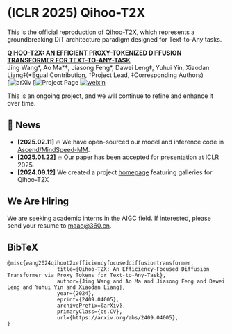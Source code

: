 # (ICLR 2025) Qihoo-T2X

This is the official reproduction of [Qihoo-T2X](https://360cvgroup.github.io/Qihoo-T2X/), which represents a groundbreaking DiT architecture paradigm designed for Text-to-Any tasks.

**[QIHOO-T2X: AN EFFICIENT PROXY-TOKENIZED DIFFUSION TRANSFORMER FOR TEXT-TO-ANY-TASK](https://arxiv.org/pdf/2409.04005)**
</br>
Jing Wang*, Ao Ma*†, Jiasong Feng*, Dawei Leng‡, Yuhui Yin, Xiaodan Liang‡(*Equal Contribution, †Project Lead, ‡Corresponding Authors)
</br>
[![arXiv](https://arxiv.org/pdf/2409.04005)
[![Project Page](https://360cvgroup.github.io/Qihoo-T2X/)
[![weixin](https://img.shields.io/badge/-WeChat@量子位-000000?logo=wechat&logoColor=07C160)](https://mp.weixin.qq.com/s/UUqtHn7f8zdeINA9eUNlFg)


This is an ongoing project, and we will continue to refine and enhance it over time.


## 📰 News
- **[2025.02.11]** 🔥 We have open-sourced our model and inference code in [Ascend/MindSpeed-MM](https://gitee.com/ascend/MindSpeed-MM/tree/master/examples/qihoo_t2x#https://gitee.com/link?target=https%3A%2F%2Fhuggingface.co%2FQwen%2FQwen2-VL-2B-Instruct%2Ftree%2Fmain).
- **[2025.01.22]** 🔥 Our paper has been accepted for presentation at ICLR 2025.
- **[2024.09.12]** We created a project [homepage](https://360cvgroup.github.io/Qihoo-T2X/) featuring galleries for Qihoo-T2X


## We Are Hiring
We are seeking academic interns in the AIGC field. If interested, please send your resume to [maao@360.cn](mailto:maao@360.cn).


## BibTeX
```
@misc{wang2024qihoot2xefficiencyfocuseddiffusiontransformer,
                title={Qihoo-T2X: An Efficiency-Focused Diffusion Transformer via Proxy Tokens for Text-to-Any-Task}, 
                author={Jing Wang and Ao Ma and Jiasong Feng and Dawei Leng and Yuhui Yin and Xiaodan Liang},
                year={2024},
                eprint={2409.04005},
                archivePrefix={arXiv},
                primaryClass={cs.CV},
                url={https://arxiv.org/abs/2409.04005}, 
}
```
